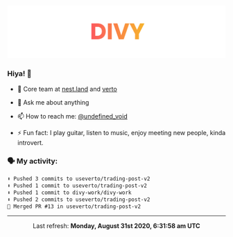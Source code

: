 
![](https://github.com/divy-work/divy-work/raw/master/assets/divy.png)

### Hiya! 👋

- 🔭 Core team at [nest.land](https://github.com/nestdotland/nest.land) and [verto](https://github.com/useverto/verto)

- 💬 Ask me about anything

- 📫 How to reach me: [@undefined_void](https://instagram.com/divy.exe)

- ⚡ Fun fact: I play guitar, listen to music, enjoy meeting new people, kinda introvert.

### 🗣 My activity:

```
⬆️ Pushed 3 commits to useverto/trading-post-v2
⬆️ Pushed 1 commit to useverto/trading-post-v2
⬆️ Pushed 1 commit to divy-work/divy-work
⬆️ Pushed 2 commits to useverto/trading-post-v2
🎉 Merged PR #13 in useverto/trading-post-v2
```

------------
<p align="center">Last refresh: <b>Monday, August 31st 2020, 6:31:58 am UTC</b></p>

